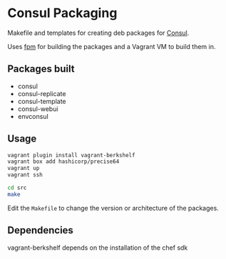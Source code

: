 Consul Packaging
================
Makefile and templates for creating deb packages for [Consul](https://consul.io).

Uses [fpm](https://github.com/jordansissel/fpm) for building the packages and a Vagrant VM to build them in.

Packages built
--------------

- consul
- consul-replicate
- consul-template
- consul-webui
- envconsul

Usage
-----

```bash
vagrant plugin install vagrant-berkshelf
vagrant box add hashicorp/precise64
vagrant up
vagrant ssh

cd src
make
```

Edit the ``Makefile`` to change the version or architecture of the packages.

Dependencies
------------
vagrant-berkshelf depends on the installation of the chef sdk
